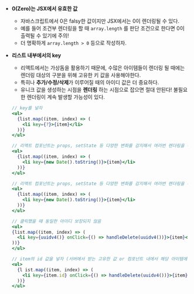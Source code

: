 - **0(Zero)는 JSX에서 유효한 값**
  - 자바스크립트에서 0은 falsy한 값이지만 JSX에서는 0이 렌더링될 수 있다.
  - 예를 들어 조건부 렌더링을 할 때 `array.length` 를 판단 조건으로 한다면 0이 출력될 수 있기에 주의!
  - 더 명확하게 `array.length > 0` 등으로 작성하자.

- **리스트 내부에서의 key**
  - 리액트에서는 가상돔을 활용하기 때문에, 수많은 아이템들이 렌더링 될 때에는 렌더링 대상의 구분을 위해 고유한 키 값을 사용해야한다.
  - 특히나 **추가/수정/삭제**가 이루어질 때의 아이디 값은 더 중요하다.
  - 유니크 값을 생성하는 시점을 **렌더링** 하는 시점으로 잡으면 절대 안된다! 불필요한 렌더링이 계속 발생할 가능성이 있다.

  ```jsx
  // key를 넣자
  <ul>
    {list.map((item, index) => (
      <li key={?}>{item}</li>
    ))}
  </ul>
  ```


  ```jsx
  // 리액트 컴포넌트는 props, setState 등 다양한 변화를 감지해서 여러번 렌더링을 하는데, 렌더링될 때마다 고유의 값을 계속해서 찍어내게 되기 때문에 좋지 않다!!
  <ul>
    {list.map((item, index) => (
      <li key={new Date().toString()}>{item}</li>
    ))}
  </ul>
  ```

  ```jsx
  // 리액트 컴포넌트는 props, setState 등 다양한 변화를 감지해서 여러번 렌더링을 하는데, 렌더링될 때마다 고유의 값을 계속해서 찍어내게 되기 때문에 좋지 않다!!
  <ul>
    {list.map((item, index) => (
      <li key={new Date().toString()}>{item}</li>
    ))}
  </ul>
  ```

    ```jsx
  // 클릭했을 때 동일한 아이디 보장되지 않음
  <ul>
    {list.map((item, index) => (
      <li key={uuidv4()} onClick={() => handleDelete(uuidv4())}>{item}</li>
    ))}
  </ul>
  ```

  ```jsx
  // item의 id 값을 넣자 (서버에서 받는 고유한 값 or 컴포넌트 내에서 해당 아이템에 대한 id 부여)
  <ul>
    {l ist.map((item, index) => (
      <li key={item.id} onClick={() => handleDelete(uuidv4())}>{item}</li>
    ))}
  </ul>
  ```